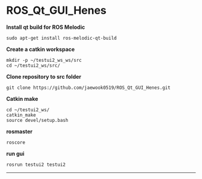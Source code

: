 # ROS_Qt_GUI_Henes
**Install qt build for ROS Melodic**
```
sudo apt-get install ros-melodic-qt-build
```
**Create a catkin workspace**
```
mkdir -p ~/testui2_ws_ws/src
cd ~/testui2_ws/src/
```
**Clone repository to src folder**
```
git clone https://github.com/jaewook0519/ROS_Qt_GUI_Henes.git
```
**Catkin make**
```
cd ~/testui2_ws/
catkin_make
source devel/setup.bash
```
**rosmaster**
```
roscore
```
**run gui**
```
rosrun testui2 testui2
```
** **
```

```
